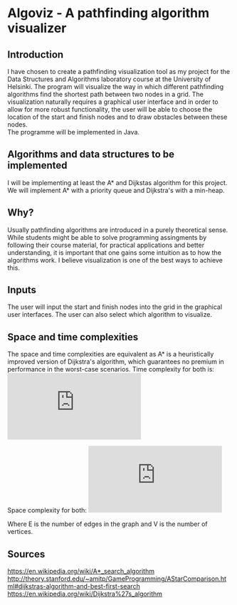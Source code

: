 # Algoviz - A pathfinding algorithm visualizer

## Introduction

I have chosen to create a pathfinding visualization tool as my project for the Data Structures and Algorithms laboratory course at the University of Helsinki. 
The program will visualize the way in which different pathfinding algorithms find the shortest path between two nodes in a grid. 
The visualization naturally requires a graphical user interface and in order to allow for more robust functionality, the user will be able to choose the location of the start and finish nodes and to draw obstacles between these nodes.  
The programme will be implemented in Java.

## Algorithms and data structures to be implemented
I will be implementing at least the A* and Dijkstas algorithm for this project. We will implement A* with a priority queue and Dijkstra's with a min-heap.  

## Why?
Usually pathfinding algorithms are introduced in a purely theoretical sense. While students might be able to solve programming assingments by following their course material, for practical applications and better understanding, it is important that one gains some intuition as to how the algorithms work. I believe visualization is one of the best ways to achieve this.

## Inputs 
The user will input the start and finish nodes into the grid in the graphical user interfaces. The user can also select which algorithm to visualize.

## Space and time complexities
The space and time complexities are equivalent as A* is a heuristically improved version of Dijkstra's algorithm, which guarantees no premium in performance in the worst-case scenarios.
Time complexity for both is: ![equation](https://latex.codecogs.com/gif.latex?O%28%28%5Cleft%20%7C%20E%20%5Cright%20%7C&plus;%5Cleft%20%7C%20V%20%5Cright%20%7C%29log%28%5Cleft%20%7C%20V%20%5Cright%20%7C%29%29)

Space complexity for both: ![equation](https://latex.codecogs.com/gif.latex?O%28%5Cleft%20%7C%20V%20%5Cright%20%7C%29)

Where E is the number of edges in the graph and V is the number of vertices.
## Sources
https://en.wikipedia.org/wiki/A*_search_algorithm
http://theory.stanford.edu/~amitp/GameProgramming/AStarComparison.html#dijkstras-algorithm-and-best-first-search
https://en.wikipedia.org/wiki/Dijkstra%27s_algorithm
